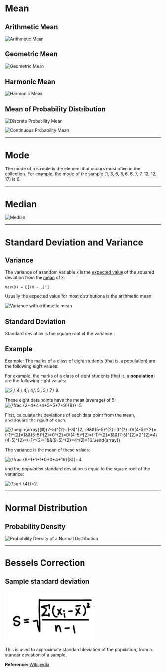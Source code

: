 # Mean

## Arithmetic Mean

![Arithmetic Mean](https://wikimedia.org/api/rest_v1/media/math/render/svg/bd2f5fb530fc192e4db7a315777f5bbb5d462c90 "Arithmetic Mean")

## Geometric Mean

![Geometric Mean](https://wikimedia.org/api/rest_v1/media/math/render/svg/c482dedc20fd9f965ef75ac9afa9956a31fc7deb "Geometric Mean")

## Harmonic Mean

![Harmonic Mean](https://wikimedia.org/api/rest_v1/media/math/render/svg/4e103f01f5bca6d830b9dcdfc5e204e57d6af091 "Harmonic Mean")

## Mean of Probability Distribution

![Discrete Probability Mean](https://wikimedia.org/api/rest_v1/media/math/render/svg/45a64aeb8b74f6b169ebfc01dc05a29eacba265c "Discrete Probability Mean")

![Continuous Probability Mean](https://wikimedia.org/api/rest_v1/media/math/render/svg/51dac384678e6d7d8429be3ec160f0feaa1151f3 "Continuous Probability Mean")

---

# Mode

The mode of a sample is the element that occurs most often in the collection. For example, the mode of the sample [1, 3, 6, 6, 6, 6, 7, 7, 12, 12, 17] is 6.

---

# Median

![Median](https://upload.wikimedia.org/wikipedia/commons/thumb/c/cf/Finding_the_median.png/220px-Finding_the_median.png "Median")

---

# Standard Deviation and Variance

## Variance

The variance of a random variable `X` is the [expected value](https://en.wikipedia.org/wiki/Expected_value) of the squared deviation from the [mean](https://en.wikipedia.org/wiki/Mean) of `X`:

    Var(X) = E[(X - μ)²]

Usually the expected value for most distributions is the arithmetic mean:

![Variance with arithmetic mean](http://latex.codecogs.com/gif.latex?Var(X)%3D%5Csum%7B(x_i-%5cbar%7bx%7d)^2%7D)

## Standard Deviation

Standard deviation is the square root of the variance.

## Example

Example:
The marks of a class of eight students (that is, a population) are the following eight values:

For example, the marks of a class of eight students (that is, a **[population](https://en.wikipedia.org/wiki/Statistical_population)**) are the following eight values:

![2,\ 4,\ 4,\ 4,\ 5,\ 5,\ 7,\ 9.](https://wikimedia.org/api/rest_v1/media/math/render/svg/e7c0d44f87d7dcc46301efa28031639498d4313e)

These eight data points have the mean (average) of 5:
![{\frac {2+4+4+4+5+5+7+9}{8}}=5.](https://wikimedia.org/api/rest_v1/media/math/render/svg/694f1dcd96000d87a5517614ca9348272e0e993f)

First, calculate the deviations of each data point from the mean, and square the result of each:

![{\begin{array}{lll}(2-5)^{2}=(-3)^{2}=9&&(5-5)^{2}=0^{2}=0\\(4-5)^{2}=(-1)^{2}=1&&(5-5)^{2}=0^{2}=0\\(4-5)^{2}=(-1)^{2}=1&&(7-5)^{2}=2^{2}=4\\(4-5)^{2}=(-1)^{2}=1&&(9-5)^{2}=4^{2}=16.\\\end{array}}](https://wikimedia.org/api/rest_v1/media/math/render/svg/7548c1617a8a3dfc34abc1cb0dd3001cf2b692ed)

The [variance](https://en.wikipedia.org/wiki/Variance) is the mean of these values:

![{\frac {9+1+1+1+0+0+4+16}{8}}=4.](https://wikimedia.org/api/rest_v1/media/math/render/svg/efda3aa8d60d798bfef00fe9f88d0af6e6bdce9d)

and the _population_ standard deviation is equal to the square root of the variance:

![{\sqrt {4}}=2.](https://wikimedia.org/api/rest_v1/media/math/render/svg/cbc0d5f0364ae38fb392369f4f6154e741a50089)


---

# Normal Distribution

## Probability Density

![Probability Density of a Normal Distribution](https://wikimedia.org/api/rest_v1/media/math/render/svg/6404a4c69c536278a5933085f0d5f4a9ca9f2b2a "Probability Density of a Normal Distribution")


---

# Bessels Correction

## Sample standard deviation

![Bessels Correction](bessels_correction.png)

This is used to approximate standard deviation of the population, from a standar deviation of a sample.


**Reference:** [Wikipedia](https://en.wikipedia.org/wiki/Statistical_dispersion)
